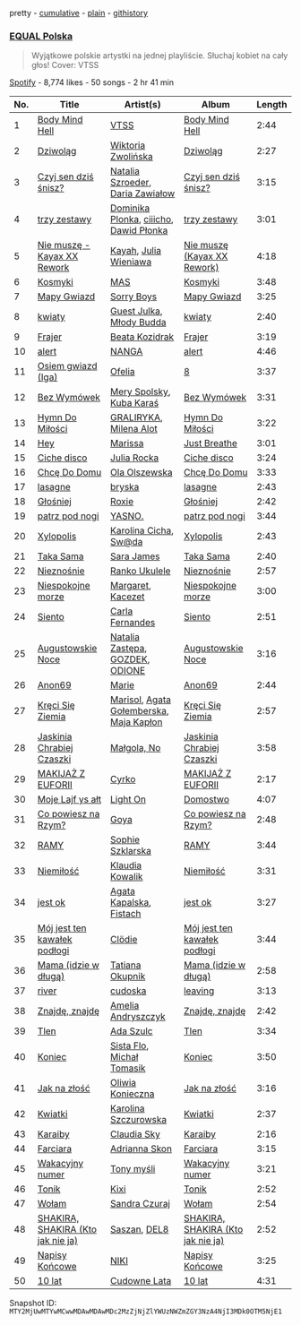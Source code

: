 pretty - [cumulative](/playlists/cumulative/37i9dQZF1DWWsiJMaq2jt5.md) - [plain](/playlists/plain/37i9dQZF1DWWsiJMaq2jt5) - [githistory](https://github.githistory.xyz/mackorone/spotify-playlist-archive/blob/main/playlists/plain/37i9dQZF1DWWsiJMaq2jt5)

### [EQUAL Polska](https://open.spotify.com/playlist/37i9dQZF1DWWsiJMaq2jt5)

> Wyjątkowe polskie artystki na jednej playliście\. Słuchaj kobiet na cały głos! Cover: VTSS

[Spotify](https://open.spotify.com/user/spotify) - 8,774 likes - 50 songs - 2 hr 41 min

| No. | Title | Artist(s) | Album | Length |
|---|---|---|---|---|
| 1 | [Body Mind Hell](https://open.spotify.com/track/30JmGKxf1oItI6lOLNNSeq) | [VTSS](https://open.spotify.com/artist/0zo109NM3S7CqHpvlXwqEN) | [Body Mind Hell](https://open.spotify.com/album/18IjZBVEOQrzENrx7012bd) | 2:44 |
| 2 | [Dziwoląg](https://open.spotify.com/track/32UXpfgM7meOgdsr0VVk61) | [Wiktoria Zwolińska](https://open.spotify.com/artist/1Dyn3KxMNqGRpIEeXekqhf) | [Dziwoląg](https://open.spotify.com/album/3BY9C6MyCIOSEUTqV4jMsv) | 2:27 |
| 3 | [Czyj sen dziś śnisz?](https://open.spotify.com/track/6CiaVTNoukwz6ahS0waf5C) | [Natalia Szroeder](https://open.spotify.com/artist/2DhJauCHKgwVilZO9A8og3), [Daria Zawiałow](https://open.spotify.com/artist/0tdKRrbItnLj40yUFi23jx) | [Czyj sen dziś śnisz?](https://open.spotify.com/album/2QWQlkOqdmUPJntJOF1Hsm) | 3:15 |
| 4 | [trzy zestawy](https://open.spotify.com/track/7vBpSqqX338PXOZqYI46XB) | [Dominika Plonka](https://open.spotify.com/artist/7CyMpvAC2CTnxaZVFh9aO8), [ciiicho](https://open.spotify.com/artist/0rQ5OCXcg33fZtgN6hv76Z), [Dawid Płonka](https://open.spotify.com/artist/6P8H6nSX040u58IuahsdvF) | [trzy zestawy](https://open.spotify.com/album/67FHY3kdtyOUEaAlnLK8EA) | 3:01 |
| 5 | [Nie muszę \- Kayax XX Rework](https://open.spotify.com/track/59gZskzy4pHLmz32pl24Sm) | [Kayah](https://open.spotify.com/artist/2v295z585SM68pluEKXKSM), [Julia Wieniawa](https://open.spotify.com/artist/1HX9uYVwH6HHGyE8xSgtUD) | [Nie muszę \(Kayax XX Rework\)](https://open.spotify.com/album/1MbeuBSvQRhQnMU0bnWifN) | 4:18 |
| 6 | [Kosmyki](https://open.spotify.com/track/3oFw7bjO6HxjVjnYZQIkVi) | [MAS](https://open.spotify.com/artist/7nMyiwlK2JwXR9FXBrOiuH) | [Kosmyki](https://open.spotify.com/album/2VCRTKaajsrRGjB5ErSEqb) | 3:48 |
| 7 | [Mapy Gwiazd](https://open.spotify.com/track/4ckaTfsoRuNmfLyyVOpT0z) | [Sorry Boys](https://open.spotify.com/artist/0WX7MXOUx7elCFdxdgvdBU) | [Mapy Gwiazd](https://open.spotify.com/album/68QXk6CEeckNeTyqZDE9T3) | 3:25 |
| 8 | [kwiaty](https://open.spotify.com/track/4pE8QK8HXPvyr9sYgVzjHP) | [Guest Julka](https://open.spotify.com/artist/7nmNPZucUmo9x6Mh5llOoZ), [Młody Budda](https://open.spotify.com/artist/1ceZGV3Fa3QfceeyiSQA4c) | [kwiaty](https://open.spotify.com/album/3JPdU8QiSl4re4xhqbTwnV) | 2:40 |
| 9 | [Frajer](https://open.spotify.com/track/76kD7vvZ9V1Y5CAizpFO4H) | [Beata Kozidrak](https://open.spotify.com/artist/0GF5CJ7nKXsMTiWHK4ZQJN) | [Frajer](https://open.spotify.com/album/3pli2dEKhakQAjUERrkfIi) | 3:19 |
| 10 | [alert](https://open.spotify.com/track/669ZVOoFg0OjYY8QFQUPVo) | [NANGA](https://open.spotify.com/artist/3wBGonHcTaPDylffjRWwGR) | [alert](https://open.spotify.com/album/0TKWnSPFvQA3guYmdFH9Wa) | 4:46 |
| 11 | [Osiem gwiazd \(Iga\)](https://open.spotify.com/track/2Oyj2iKvMyYindmnohcjq8) | [Ofelia](https://open.spotify.com/artist/0FbccBQBb69lfv4arbt6kX) | [8](https://open.spotify.com/album/0h2V1atRXlogG8xKMgPRKr) | 3:37 |
| 12 | [Bez Wymówek](https://open.spotify.com/track/6ApyzWzs3cwoi2R73AYXeT) | [Mery Spolsky](https://open.spotify.com/artist/4U3Mh4fpzJb7XD1CR1ZbDx), [Kuba Karaś](https://open.spotify.com/artist/39ycziDyXzRblGDq5L243I) | [Bez Wymówek](https://open.spotify.com/album/45K75uhE88oQn5rpO1AeuQ) | 3:31 |
| 13 | [Hymn Do Miłości](https://open.spotify.com/track/5njXm1sDqykD0rXYThei4t) | [GRALIRYKA](https://open.spotify.com/artist/2n4AGfHkzwXOLZhY5rxXLd), [Milena Alot](https://open.spotify.com/artist/32BCNofJ3hwr9PGkycC8VK) | [Hymn Do Miłości](https://open.spotify.com/album/5V7ULwj3RA9kX8ZQEZ7S9H) | 3:22 |
| 14 | [Hey](https://open.spotify.com/track/566Bj9QEqM6BNniao5yxBY) | [Marissa](https://open.spotify.com/artist/7lRC2ICJeiCyz2wSU6BVkH) | [Just Breathe](https://open.spotify.com/album/3cGOpNJyVX3PqfsITZ6oop) | 3:01 |
| 15 | [Ciche disco](https://open.spotify.com/track/07vsyFjAX1hQ10QMb2uL2X) | [Julia Rocka](https://open.spotify.com/artist/3KK1cO0sCWl01U14rS7wwN) | [Ciche disco](https://open.spotify.com/album/4VdqVX60n0ADhEluC8bYtM) | 3:24 |
| 16 | [Chcę Do Domu](https://open.spotify.com/track/4NIJNtJb4c9sysmrc7ZdO1) | [Ola Olszewska](https://open.spotify.com/artist/1YyVozTrSIYYqKGNFzBa4b) | [Chcę Do Domu](https://open.spotify.com/album/62BcU4H8GHZxJSgblicD2H) | 3:33 |
| 17 | [lasagne](https://open.spotify.com/track/4m8FboPgdXTNQXqRyM1SFG) | [bryska](https://open.spotify.com/artist/5I8Y0U8doFLVCsSY88v4Vh) | [lasagne](https://open.spotify.com/album/7lv4amDxtRi58RC6YzhAPa) | 2:43 |
| 18 | [Głośniej](https://open.spotify.com/track/71ubzukZPcaZ8An8lNYx9h) | [Roxie](https://open.spotify.com/artist/6Lf4vAUaFUR2jAsybC7cGV) | [Głośniej](https://open.spotify.com/album/5DPDWQBHfVeYfYNtFZr4Ij) | 2:42 |
| 19 | [patrz pod nogi](https://open.spotify.com/track/5jn46we4JKO1hAZMS2DP4U) | [YASNO.](https://open.spotify.com/artist/5JeULU8rnukUiPQFAA8Q24) | [patrz pod nogi](https://open.spotify.com/album/6ePK5rc2ZeLTjA1VwCo84z) | 3:44 |
| 20 | [Xylopolis](https://open.spotify.com/track/1KWCNkgC94jiA3kQjOisVZ) | [Karolina Cicha](https://open.spotify.com/artist/4I6TkWdp9SZi4Qt14cuk3w), [Sw@da](https://open.spotify.com/artist/5gRF8qKtqjvQJZ38pCsJfj) | [Xylopolis](https://open.spotify.com/album/10k5uc5xM5xMuugQhmzWVr) | 2:43 |
| 21 | [Taka Sama](https://open.spotify.com/track/7kLxT8vvX8XMtbIOKfs74H) | [Sara James](https://open.spotify.com/artist/6flsK6BZEkCqoz4t3M4oeV) | [Taka Sama](https://open.spotify.com/album/1AvO8FuqJ7qOahOHFc7BgZ) | 2:40 |
| 22 | [Nieznośnie](https://open.spotify.com/track/5mlg5zbeQnt00Ud7pkUqF0) | [Ranko Ukulele](https://open.spotify.com/artist/0tfJBHQtndZAeilrnJfJSC) | [Nieznośnie](https://open.spotify.com/album/3Pq3oQgoi2ucV2gG5YyJEG) | 2:57 |
| 23 | [Niespokojne morze](https://open.spotify.com/track/0W9IkIeEVWUYOZLzzGcXxy) | [Margaret](https://open.spotify.com/artist/6aGmKxXoKrSdovRUn8MBhZ), [Kacezet](https://open.spotify.com/artist/0UtonDPYQQEx6BFqVQfw4u) | [Niespokojne morze](https://open.spotify.com/album/1SRBrDj00eh2CQEl5JltOR) | 3:00 |
| 24 | [Siento](https://open.spotify.com/track/4oERIGB2vrJM3yF2YLA6zJ) | [Carla Fernandes](https://open.spotify.com/artist/2PowY1osU1K9Qa8d1fn0PF) | [Siento](https://open.spotify.com/album/0y7y7L5heV75GCzKCIdU5e) | 2:51 |
| 25 | [Augustowskie Noce](https://open.spotify.com/track/2ZW5fNdER3ln4iRuhmvOcL) | [Natalia Zastępa](https://open.spotify.com/artist/7bXYYWnAtHMVj0lSOHryno), [GOZDEK](https://open.spotify.com/artist/7jXhl7RYCxaMtBhOyiT0eN), [ODIONE](https://open.spotify.com/artist/1e46LgMNZmAKI9OfYcgEsH) | [Augustowskie Noce](https://open.spotify.com/album/1iCfg8qiQ0dAp7tW2YgHNe) | 3:16 |
| 26 | [Anon69](https://open.spotify.com/track/4GpepFclig4iepP4O6W2aY) | [Marie](https://open.spotify.com/artist/5o7Atiia4I0WLFuN2qAu6M) | [Anon69](https://open.spotify.com/album/0KLmaK5dUTu6X776LXjXNE) | 2:44 |
| 27 | [Kręci Się Ziemia](https://open.spotify.com/track/2lGphEfQ1hmzxPXqv2rBoP) | [Marisol](https://open.spotify.com/artist/5oBe3ZLAxyhcl6w05EnZfF), [Agata Gołemberska](https://open.spotify.com/artist/0THfPyD0S6A8fSNqg8ccwk), [Maja Kapłon](https://open.spotify.com/artist/2ioK3dP2Be01yiKYJHHBcd) | [Kręci Się Ziemia](https://open.spotify.com/album/0rUQYRTZrryAewsLBG2rvn) | 2:57 |
| 28 | [Jaskinia Chrabiej Czaszki](https://open.spotify.com/track/68bFLrKvTyFjrDIBqy1IID) | [Małgola, No](https://open.spotify.com/artist/0uzUmwzNGtiw8vzlUpWuRD) | [Jaskinia Chrabiej Czaszki](https://open.spotify.com/album/4oW213FU1FYrIj7c5cjYMJ) | 3:58 |
| 29 | [MAKIJAŻ Z EUFORII](https://open.spotify.com/track/4QEhG3hb4qTrVNA08NaYj4) | [Cyrko](https://open.spotify.com/artist/5CbbOjtGnLPHyQj6ml7WLL) | [MAKIJAŻ Z EUFORII](https://open.spotify.com/album/5rYed8fdEDlMxqgPRjMLhm) | 2:17 |
| 30 | [Moje Lajf ys ałt](https://open.spotify.com/track/5vFHcFKeiTknOETSZuZMob) | [Light On](https://open.spotify.com/artist/28YMxwKjLqEBL5VJhEDX3y) | [Domostwo](https://open.spotify.com/album/7sjye90YShKVQsXX2C2oua) | 4:07 |
| 31 | [Co powiesz na Rzym?](https://open.spotify.com/track/5tXztDP7q76LtYpkDFMqlG) | [Goya](https://open.spotify.com/artist/3ppWDN3lGw7UOGY7z2EQLB) | [Co powiesz na Rzym?](https://open.spotify.com/album/4Fwn3UZ6dQGF2LL1ZFRRu8) | 2:48 |
| 32 | [RAMY](https://open.spotify.com/track/3SVUmN795WOW0JnOcAhAvE) | [Sophie Szklarska](https://open.spotify.com/artist/09GfElZ8wfFoJyaHNbSaan) | [RAMY](https://open.spotify.com/album/58yLVeoG0iY6UpCCgJaG7b) | 3:44 |
| 33 | [Niemiłość](https://open.spotify.com/track/1qjisCpbdlu8HPH6XBW4Uw) | [Klaudia Kowalik](https://open.spotify.com/artist/48xj6VTZJbWGgs2Pt1Slkj) | [Niemiłość](https://open.spotify.com/album/70m7YHTyLQVg2m9Mqky9Q5) | 3:31 |
| 34 | [jest ok](https://open.spotify.com/track/7Mz1BrKXfJkf7DmztN3GNO) | [Agata Kapalska](https://open.spotify.com/artist/2UlooEXcaN4rgvjdlEMoBp), [Fistach](https://open.spotify.com/artist/0OonhRnVFKTmgsBFS1O1Jj) | [jest ok](https://open.spotify.com/album/71v37gqGtp5a2Q1Flzw20V) | 3:27 |
| 35 | [Mój jest ten kawałek podłogi](https://open.spotify.com/track/4ZaqHSYo2CryCEswCyLENh) | [Clödie](https://open.spotify.com/artist/7rp5EvHp460huD1jkfRM15) | [Mój jest ten kawałek podłogi](https://open.spotify.com/album/0PIWpTBH2P9Ta0s2KTn8CX) | 3:44 |
| 36 | [Mama \(idzie w długą\)](https://open.spotify.com/track/3oM0UbyyiruCVa3dhTN9YR) | [Tatiana Okupnik](https://open.spotify.com/artist/2HLC4GQ4Q1lqXb3Aa5SQPK) | [Mama \(idzie w długą\)](https://open.spotify.com/album/1OghPG2CVNMqb9u5sdPxbO) | 2:58 |
| 37 | [river](https://open.spotify.com/track/2ud9NMesiLtYwTKZAENl43) | [cudoska](https://open.spotify.com/artist/0QNMhKZVc7yO9HjBkiE2oK) | [leaving](https://open.spotify.com/album/2CzpNn4OGUXfGm3cpwekgC) | 3:13 |
| 38 | [Znajdę, znajdę](https://open.spotify.com/track/1HOXXSF6qSIeNk5Fbh5hLe) | [Amelia Andryszczyk](https://open.spotify.com/artist/58wKaNZ5iuXaeelRtHzEsk) | [Znajdę, znajdę](https://open.spotify.com/album/0W4hHhxUrUVqgDnW3KV7z5) | 2:42 |
| 39 | [Tlen](https://open.spotify.com/track/6dYnOZKeTi6DEpt9p4F6so) | [Ada Szulc](https://open.spotify.com/artist/6WhXGeSc1vAUNor5k6Vyvs) | [Tlen](https://open.spotify.com/album/4MVLZd8CBwtrFjVnOErx0C) | 3:34 |
| 40 | [Koniec](https://open.spotify.com/track/4FnCUewkUc1siPPSub0hnS) | [Sista Flo](https://open.spotify.com/artist/28NlzSpgeE46XXwdNrqfgj), [Michał Tomasik](https://open.spotify.com/artist/1DgbQGzOruHe1VhNgCXM4D) | [Koniec](https://open.spotify.com/album/13p1OPyzNWbD4Wc1KNiT9Y) | 3:50 |
| 41 | [Jak na złość](https://open.spotify.com/track/4ZkTRYEx8gdG9DOIbmBPb3) | [Oliwia Konieczna](https://open.spotify.com/artist/050r7N1PecwaxFZo8hvpjT) | [Jak na złość](https://open.spotify.com/album/4kFDWUzYArro7qhrdrEuJ5) | 3:16 |
| 42 | [Kwiatki](https://open.spotify.com/track/3gxxUYn0OKXRenMBhUJWnS) | [Karolina Szczurowska](https://open.spotify.com/artist/41qY1E3sKgPtbuz1OyAPgA) | [Kwiatki](https://open.spotify.com/album/3TM0CYNAzrNfauV1rQcpF4) | 2:37 |
| 43 | [Karaiby](https://open.spotify.com/track/7jxhwjtMXS1vZdNJsafurI) | [Claudia Sky](https://open.spotify.com/artist/75qUKj9DQUYkHecIgs8mFW) | [Karaiby](https://open.spotify.com/album/3AMfONW0ig0dr592OSrmJ5) | 2:16 |
| 44 | [Farciara](https://open.spotify.com/track/3axhh1VaqkAcgZGKc41VJC) | [Adrianna Skon](https://open.spotify.com/artist/2m5ZcwCgTHN7Ciyd7m4uDh) | [Farciara](https://open.spotify.com/album/2JYDxeVYXBRhISmeRHJYjG) | 3:15 |
| 45 | [Wakacyjny numer](https://open.spotify.com/track/0hhJMBMvXZRxEqXRY3wUQy) | [Tony myśli](https://open.spotify.com/artist/4PWvmllni6mTOnWJw0jMn8) | [Wakacyjny numer](https://open.spotify.com/album/5nWl9VP9Q4PnZZFHXkaZOR) | 3:21 |
| 46 | [Tonik](https://open.spotify.com/track/0wr20RKdd0fbmQR0dJwYfp) | [Kixi](https://open.spotify.com/artist/6mAicfExIN7O30EmhYnA1V) | [Tonik](https://open.spotify.com/album/1LbuPm7Jxk2peZl7EzWU2z) | 2:52 |
| 47 | [Wołam](https://open.spotify.com/track/5DMPvoZMwznV586iuq7yoI) | [Sandra Czuraj](https://open.spotify.com/artist/3qQDvGPGR4wGp6EcTVD3uV) | [Wołam](https://open.spotify.com/album/4bB9D9cYeMPXazoxAylZrc) | 2:54 |
| 48 | [SHAKIRA, SHAKIRA \(Kto jak nie ja\)](https://open.spotify.com/track/3h8pJFvxEtgurvFUfcBeTF) | [Saszan](https://open.spotify.com/artist/4AAUtbgySy6IcOCIVl6g5r), [DEL8](https://open.spotify.com/artist/44ZLBpCH4wK5V2rpRWPrKc) | [SHAKIRA, SHAKIRA \(Kto jak nie ja\)](https://open.spotify.com/album/6oh2Ka9kqrGZjVJrqi03us) | 2:52 |
| 49 | [Napisy Końcowe](https://open.spotify.com/track/2kmZ73lSzvXwH3gXaKGQ7k) | [NIKI](https://open.spotify.com/artist/0EbXnNYpjhTmDdvlgAa175) | [Napisy Końcowe](https://open.spotify.com/album/4gRKCn60N3UH2TuSJfpGLU) | 3:25 |
| 50 | [10 lat](https://open.spotify.com/track/6JVyEerxI7ossjhRFl5ek7) | [Cudowne Lata](https://open.spotify.com/artist/0e3JhHef9mrLSetLvdbJxf) | [10 lat](https://open.spotify.com/album/68e0w4nbuuaAEJl3RFjtPr) | 4:31 |

Snapshot ID: `MTY2MjUwMTYwMCwwMDAwMDAwMDc2MzZjNjZlYWUzNWZmZGY3NzA4NjI3MDk0OTM5NjE1`
